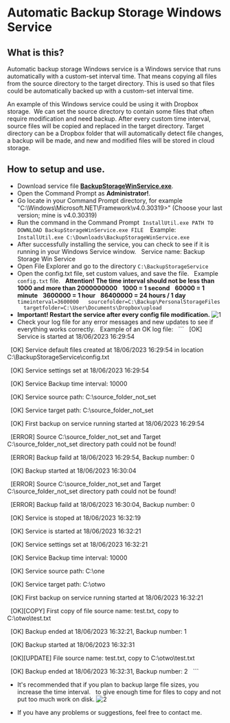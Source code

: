 # Automatic Backup Storage Windows Service

## What is this?
Automatic backup storage Windows service is a Windows service that runs automatically with a custom-set interval time.
That means copying all files from the source directory to the target directory.
This is used so that files could be automatically backed up with a custom-set interval time.

An example of this Windows service could be using it with Dropbox storage. 
We can set the source directory to contain some files that often require modification and need backup.
After every custom time interval, source files will be copied and replaced in the target directory.
Target directory can be a Dropbox folder that will automatically detect file changes, a backup will be made, 
and new and modified files will be stored in cloud storage.

## How to setup and use.
* Download service file **[BackupStorageWinService.exe](https://github.com/DomagojRatko/Automatic-Backup-Storage-Windows-Service/blob/main/BackupStorageWinService.exe)**.
* Open the Command Prompt as **Administrator!**.
* Go locate in your Command Prompt directory, for example "C:\Windows\Microsoft.NET\Framework\v4.0.30319>" (Choose your last version; mine is v4.0.30319)
* Run the command in the Command Prompt  `InstallUtil.exe PATH TO DOWNLOAD BackupStorageWinService.exe FILE` 
  Example: `InstallUtil.exe C:\Downloads\BackupStorageWinService.exe`
* After successfully installing the service, you can check to see if it is running in your Windows Service window.
  Service name: Backup Storage Win Service
* Open File Explorer and go to the directory `C:\BackupStorageService`
* Open the config.txt file, set custom values, and save the file.
  Example `config.txt` file.
  **Attention! The time interval should not be less than 1000 and more than 2000000000**
  **1000 = 1 second**
  **60000 = 1 minute**
  **3600000 = 1 hour**
  **86400000 = 24 hours / 1 day**
  ```
  timeinterval=3600000
  sourcefolder=C:\Backup\PersonalStorageFiles
  targetfolder=C:\User\Documents\Dropbox\upload
  ```
* **Important! Restart the service after every config file modification.**
![1](https://github.com/DomagojRatko/Automatic-Backup-Storage-Windows-Service/assets/62218857/3cc1c43a-fe13-4935-adc5-45e9fa614573)
* Check your log file for any error messages and new updates to see if everything works correctly.
  Example of an OK log file:
  ```
  [OK] Service is started at 18/06/2023 16:29:54
  
  [OK] Service default files created at 18/06/2023 16:29:54 in location C:\BackupStorageService\config.txt
  
  [OK] Service settings set at 18/06/2023 16:29:54
  
  [OK] Service Backup time interval: 10000
  
  [OK] Service source path: C:\source_folder_not_set
  
  [OK] Service target path: C:\source_folder_not_set
  
  [OK] First backup on service running started at 18/06/2023 16:29:54
  
  [ERROR] Source C:\source_folder_not_set and Target C:\source_folder_not_set directory path could not be found!
  
  [ERROR] Backup faild at 18/06/2023 16:29:54, Backup number: 0
  
  [OK] Backup started at 18/06/2023 16:30:04
  
  [ERROR] Source C:\source_folder_not_set and Target C:\source_folder_not_set directory path could not be found!
  
  [ERROR] Backup faild at 18/06/2023 16:30:04, Backup number: 0
  
  [OK] Service is stoped at 18/06/2023 16:32:19
  
  [OK] Service is started at 18/06/2023 16:32:21
  
  [OK] Service settings set at 18/06/2023 16:32:21
  
  [OK] Service Backup time interval: 10000
  
  [OK] Service source path: C:\one
  
  [OK] Service target path: C:\otwo
  
  [OK] First backup on service running started at 18/06/2023 16:32:21
  
  [OK][COPY] First copy of file source name: test.txt, copy to C:\otwo\test.txt
  
  [OK] Backup ended at 18/06/2023 16:32:21, Backup number: 1
  
  [OK] Backup started at 18/06/2023 16:32:31
  
  [OK][UPDATE] File source name: test.txt, copy to C:\otwo\test.txt
  
  [OK] Backup ended at 18/06/2023 16:32:31, Backup number: 2
  ```
* It's recommended that if you plan to backup large file sizes, you increase the time interval.
  to give enough time for files to copy and not put too much work on disk.
![2](https://github.com/DomagojRatko/Automatic-Backup-Storage-Windows-Service/assets/62218857/2aafdf61-4f17-48e6-92c0-18969443244a)

* If you have any problems or suggestions, feel free to contact me.
